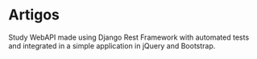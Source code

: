# Artigos
Study WebAPI made using Django Rest Framework with automated tests and integrated in a simple application in jQuery and Bootstrap.
